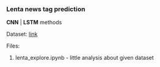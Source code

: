 ### Lenta news tag prediction

**CNN** | **LSTM** methods 

Dataset:
[link](https://www.kaggle.com/yutkin/corpus-of-russian-news-articles-from-lenta)

Files:
1. lenta_explore.ipynb - little analysis about given dataset

